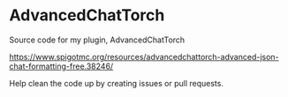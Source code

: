 # AdvancedChatTorch
Source code for my plugin, AdvancedChatTorch

https://www.spigotmc.org/resources/advancedchattorch-advanced-json-chat-formatting-free.38246/

Help clean the code up by creating issues or pull requests.
